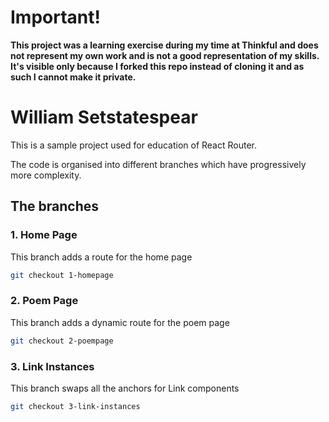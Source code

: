 # Important!

**This project was a learning exercise during my time at Thinkful and does not represent my own work and is not a good representation of my skills.  It's visible only because I forked this repo instead of cloning it and as such I cannot make it private.**

# William Setstatespear

This is a sample project used for education of React Router.

The code is organised into different branches which have progressively more complexity.

## The branches

### 1. Home Page

This branch adds a route for the home page

```bash
git checkout 1-homepage
```

### 2. Poem Page

This branch adds a dynamic route for the poem page

```bash
git checkout 2-poempage
```

### 3. Link Instances

This branch swaps all the anchors for Link components

```bash
git checkout 3-link-instances
```
